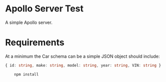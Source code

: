 # Apollo Server Test

A simple Apollo server.

# Requirements

At a minimum the Car schema can be a simple JSON object should include:

```ts
{ id: string, make: string, model: string, year: string, VIN: string } 
```

```bash
    npm install
```